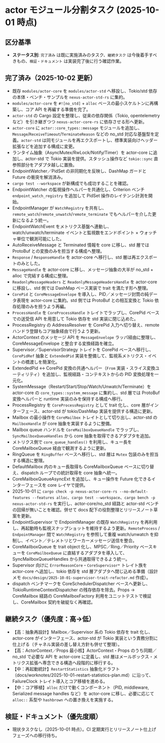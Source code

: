 # actor モジュール分割タスク (2025-10-01 時点)

## 区分基準
- **ステータス別**: `完了済み` は既に実施済みのタスク、`継続タスク` は今後着手すべきもの、`検証・ドキュメント` は実装完了後に行う確認作業。

## 完了済み（2025-10-02 更新）
- 既存 `modules/actor-core` を `modules/actor-std` へ移設し、Tokio/std 依存の本体・ベンチ・サンプルを `nexus-actor-std-rs` に集約。
- `modules/actor-core` を `#![no_std]` + `alloc` ベースの最小スケルトンに再構築し、コア API を再編する準備を完了。
- `actor-std` の Cargo 設定を整理し、従来の依存関係（Tokio, opentelemetry など）を引き継ぎつつ `nexus-actor-core-rs` に依存させる形へ更新。
- `actor-core` に `actor::core_types::message` モジュールを追加し、`Message`/`ReceiveTimeout`/`TerminateReason` などの no_std 対応な基盤型を定義。`actor-std` は同モジュールを再エクスポートし、標準実装向けヘッダー拡張などを追加する構成に変更。
- ランタイム抽象（AsyncMutex/RwLock/Notify/Timer）を actor-core に追加し、actor-std で Tokio 実装を提供。スタッシュ操作など `tokio::sync` 直参照部分をアダプタ越しに置換。
- EndpointWatcher／PidSet の非同期化を反映し、DashMap ガードと Future の衝突を解消済み。
- `cargo test --workspace` が新構成でも成功することを確認。
- EndpointWatcher の監視操作ヘルパーを共通化し、Criterion ベンチ `endpoint_watch_registry` を追加して PidSet 操作のレイテンシ計測を開始。
- EndpointManager が `WatchRegistry` を共有し、`remote_watch`/`remote_unwatch`/`remote_terminate` でもヘルパーを介した更新になるよう統一。
- EndpointWatchEvent をメトリクス基盤へ連動し、watch/unwatch/terminate イベントと監視数をエンドポイント × ウォッチャ単位で観測可能にした。
- AutoReceiveMessage と Terminated 情報を core に移し、std 層では ProtoBuf との変換のみを担当する構成へ整理。
- `Response` / `ResponseHandle` を actor-core へ移行し、std 層は再エクスポートのみとした。
- `MessageHandle` を actor-core に移し、メッセージ抽象の大半が no_std + alloc で完結する構成に整理。
- `ReadonlyMessageHeaders` と `ReadonlyMessageHeadersHandle` を actor-core に移設し、std 側では DashMap ベース実装で trait を満たす形へ整理。
- `CorePid` と `CoreMessageEnvelope` を導入し、PID／メッセージ封筒の純データ表現を actor-core に集約。std 側では ProtoBuf との相互変換と Tokio 依存処理のみを担うよう再編。
- `ProcessHandle` を `CoreProcessHandle` トレイトでラップし、CorePid ベースでの送受信 API を用意して Tokio 依存を std 実装に閉じ込めた。
- ProcessRegistry の AddressResolver を CorePid 入力へ切り替え、remote ハンドラ登録もコア抽象経由で行うよう更新。
- ActorContext のメッセージ API を `MessageEnvelope` ラッパ経由に整理し、CoreMessageEnvelope と整合する変換経路を確立。
- Supervisor／SupervisorStrategy トレイトを CorePid ベースへ移行し、`CorePidRef` 抽象と `ExtendedPid` 実装を整備して、監視系メトリクス・イベントの橋渡しを簡潔化。
- ExtendedPid ↔ CorePid 変換の共通ヘルパー（`From` 実装・スライス変換ユーティリティ）を追加し、監視経路・コンテキストからの PID 変換処理を一元化。
- SystemMessage（Restart/Start/Stop/Watch/Unwatch/Terminate）を actor-core の `core_types::system_message` に集約し、std 層では ProtoBuf 変換ヘルパーと runtime 実装のみを保持する構成へ移行。
- ProcessRegistry を `CoreProcessRegistry` として trait 化し、core 層がインターフェース、actor-std が tokio/DashMap 実装を提供する構造に更新。
- Mailbox の最小操作を `CoreMailbox` トレイトとして切り出し、actor-std の `MailboxHandle` が core 抽象を実装するように整備。
- Mailbox queue ハンドルを `CoreMailboxQueueHandle` でラップし、`SyncMailboxQueueHandles` から core 抽象を取得できるアダプタを追加。
- メトリクス側で `core_queue_handles()` を利用し、キュー長を CoreMailboxQueue 経由で観測するように更新。
- RingQueue を `RingBuffer` ベースへ移行し、std 層は `Mutex` 包装のみを担当する構造に整理。
- DefaultMailbox 内のキュー長取得も CoreMailboxQueue ベースに切り替え、dispatch ループでの統計取得を core 抽象へ統一。
- CoreMailboxQueueAsyncExt を追加し、キュー操作を Future 化できるインターフェースを core レイヤで提供。
- 2025-10-01 に `cargo check -p nexus-actor-core-rs --no-default-features --features alloc`、`cargo test --workspace`、`cargo bench -p nexus-actor-std-rs` を実行し、actor-core/no_std 経路と actor-std ベンチの回帰が無いことを確認。併せて docs 配下の役割整理とリリースノート草案を更新。
- EndpointSupervisor で EndpointManager の既存 `WatchRegistry` を再利用し、再起動時も監視スナップショットを維持するよう更新。`RemoteProcess` / `EndpointManager` 間で `WatchRegistry` を参照して重複 watch/unwatch を抑制し、イベント／テレメトリとワーカーメッセージ送信を整合。
- CoreMailboxQueue を trait object 化し、MPSC／Ring／Priority ベースキューを `CoreMailboxQueue` に直結するアダプタを導入して、SyncMailboxQueueHandles から共通取得できるよう統一。
- Supervisor 向けに `ErrorReasonCore`・`CoreSupervisor*` トレイト族を actor-core へ追加し、tokio 依存を std 層アダプタへ閉じ込める準備（設計メモ `docs/design/2025-10-01-supervisor-trait-refactor.md` 作成）。
- dispatch ベンチマークを CoreSchedulerDispatcher ベースへ更新し、TokioRuntimeContextDispatcher の残存依存を除去。Props → CoreMailbox 経路の CoreMailboxFactory 利用をユニットテストで検証し、CoreMailbox 契約を破綻なく再確認。

## 継続タスク（優先度：高→低）
- 【高：抽象再設計】Mailbox／Supervisor 系の Tokio 依存を trait 化し、actor-core がインターフェース、actor-std が Tokio 実装という責務分割に仕上げる（チャネル実装の差し替え方針も併せて整理）。
- 【高：ActorContext／Props 最小核】ActorContext・Props のうち同期／no_std で必要な API を actor-core に定義し、std 層はメールボックス・メトリクス拡張へ専念できる構造へ段階的に移行する。
- 【中：再起動統計】`RestartStatistics` 抽象化ドラフト（docs/worknotes/2025-10-01-restart-statistics-plan.md）に沿って、FailureClock トレイト導入とコア移植を進める。
- 【中：コア移植】`alloc` だけで動くコンポーネント（PID, middleware, Serialized message handles など）を actor-core に移し、必要に応じて `alloc::` 系型や `hashbrown` への置き換えを実施する。

## 検証・ドキュメント（優先度順）
- 現状タスクなし（2025-10-01 時点）。CI 定期実行とリリースノート仕上げフェーズへの移行待ち。
